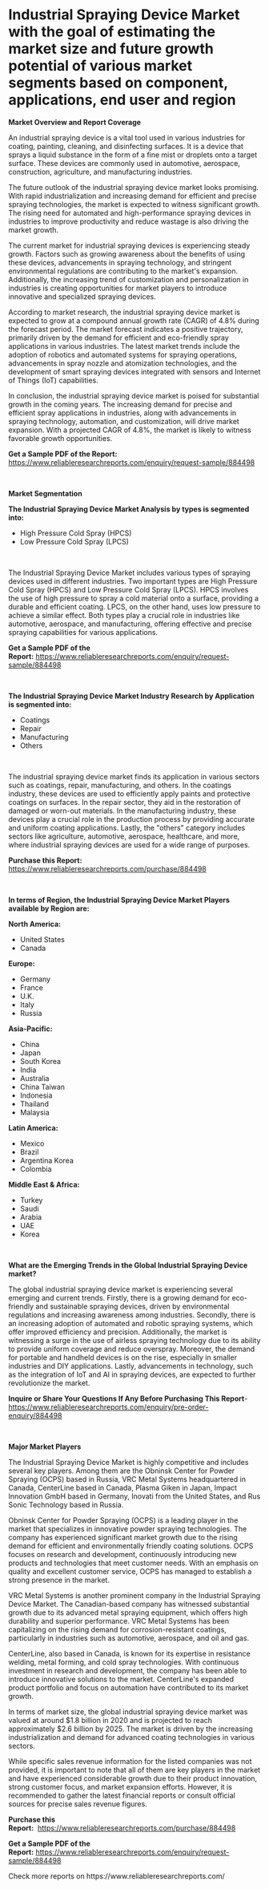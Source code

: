 <p><h1>Industrial Spraying Device Market with the goal of estimating the market size and future growth potential of various market segments based on component, applications, end user and region</h1></p><p><strong>Market Overview and Report Coverage</strong></p>
<p><p>An industrial spraying device is a vital tool used in various industries for coating, painting, cleaning, and disinfecting surfaces. It is a device that sprays a liquid substance in the form of a fine mist or droplets onto a target surface. These devices are commonly used in automotive, aerospace, construction, agriculture, and manufacturing industries.</p><p>The future outlook of the industrial spraying device market looks promising. With rapid industrialization and increasing demand for efficient and precise spraying technologies, the market is expected to witness significant growth. The rising need for automated and high-performance spraying devices in industries to improve productivity and reduce wastage is also driving the market growth.</p><p>The current market for industrial spraying devices is experiencing steady growth. Factors such as growing awareness about the benefits of using these devices, advancements in spraying technology, and stringent environmental regulations are contributing to the market's expansion. Additionally, the increasing trend of customization and personalization in industries is creating opportunities for market players to introduce innovative and specialized spraying devices.</p><p>According to market research, the industrial spraying device market is expected to grow at a compound annual growth rate (CAGR) of 4.8% during the forecast period. The market forecast indicates a positive trajectory, primarily driven by the demand for efficient and eco-friendly spray applications in various industries. The latest market trends include the adoption of robotics and automated systems for spraying operations, advancements in spray nozzle and atomization technologies, and the development of smart spraying devices integrated with sensors and Internet of Things (IoT) capabilities.</p><p>In conclusion, the industrial spraying device market is poised for substantial growth in the coming years. The increasing demand for precise and efficient spray applications in industries, along with advancements in spraying technology, automation, and customization, will drive market expansion. With a projected CAGR of 4.8%, the market is likely to witness favorable growth opportunities.</p></p>
<p><strong>Get a Sample PDF of the Report:</strong> <a href="https://www.reliableresearchreports.com/enquiry/request-sample/884498">https://www.reliableresearchreports.com/enquiry/request-sample/884498</a></p>
<p>&nbsp;</p>
<p><strong>Market Segmentation</strong></p>
<p><strong>The Industrial Spraying Device Market Analysis by types is segmented into:</strong></p>
<p><ul><li>High Pressure Cold Spray (HPCS)</li><li>Low Pressure Cold Spray (LPCS)</li></ul></p>
<p>&nbsp;</p>
<p><p>The Industrial Spraying Device Market includes various types of spraying devices used in different industries. Two important types are High Pressure Cold Spray (HPCS) and Low Pressure Cold Spray (LPCS). HPCS involves the use of high pressure to spray a cold material onto a surface, providing a durable and efficient coating. LPCS, on the other hand, uses low pressure to achieve a similar effect. Both types play a crucial role in industries like automotive, aerospace, and manufacturing, offering effective and precise spraying capabilities for various applications.</p></p>
<p><strong>Get a Sample PDF of the Report:</strong>&nbsp;<a href="https://www.reliableresearchreports.com/enquiry/request-sample/884498">https://www.reliableresearchreports.com/enquiry/request-sample/884498</a></p>
<p>&nbsp;</p>
<p><strong>The Industrial Spraying Device Market Industry Research by Application is segmented into:</strong></p>
<p><ul><li>Coatings</li><li>Repair</li><li>Manufacturing</li><li>Others</li></ul></p>
<p>&nbsp;</p>
<p><p>The industrial spraying device market finds its application in various sectors such as coatings, repair, manufacturing, and others. In the coatings industry, these devices are used to efficiently apply paints and protective coatings on surfaces. In the repair sector, they aid in the restoration of damaged or worn-out materials. In the manufacturing industry, these devices play a crucial role in the production process by providing accurate and uniform coating applications. Lastly, the "others" category includes sectors like agriculture, automotive, aerospace, healthcare, and more, where industrial spraying devices are used for a wide range of purposes.</p></p>
<p><strong>Purchase this Report:</strong>&nbsp; <a href="https://www.reliableresearchreports.com/purchase/884498">https://www.reliableresearchreports.com/purchase/884498</a></p>
<p>&nbsp;</p>
<p><strong>In terms of Region, the Industrial Spraying Device Market Players available by Region are:</strong></p>
<p>
    <p> <strong> North America: </strong>
        <ul>
            <li>United States</li>
            <li>Canada</li>
        </ul>
        </p> 
    <p> <strong> Europe: </strong>
        <ul>
            <li>Germany</li>
            <li>France</li>
            <li>U.K.</li>
            <li>Italy</li>
            <li>Russia</li>
        </ul>
        </p> 
    <p> <strong> Asia-Pacific: </strong>
        <ul>
            <li>China</li>
            <li>Japan</li>
            <li>South Korea</li>
            <li>India</li>
            <li>Australia</li>
            <li>China Taiwan</li>
            <li>Indonesia</li>
            <li>Thailand</li>
            <li>Malaysia</li>
        </ul>
        </p> 
    <p> <strong> Latin America: </strong>
        <ul>
            <li>Mexico</li>
            <li>Brazil</li>
            <li>Argentina Korea</li>
            <li>Colombia</li>
        </ul>
        </p> 
    <p> <strong> Middle East & Africa: </strong>
        <ul>
            <li>Turkey</li>
            <li>Saudi</li>
            <li>Arabia</li>
            <li>UAE</li>
            <li>Korea</li>
        </ul>
    </p>
    </p>
<p>&nbsp;</p>
<p><strong>What are the Emerging Trends in the Global Industrial Spraying Device market?</strong></p>
<p><p>The global industrial spraying device market is experiencing several emerging and current trends. Firstly, there is a growing demand for eco-friendly and sustainable spraying devices, driven by environmental regulations and increasing awareness among industries. Secondly, there is an increasing adoption of automated and robotic spraying systems, which offer improved efficiency and precision. Additionally, the market is witnessing a surge in the use of airless spraying technology due to its ability to provide uniform coverage and reduce overspray. Moreover, the demand for portable and handheld devices is on the rise, especially in smaller industries and DIY applications. Lastly, advancements in technology, such as the integration of IoT and AI in spraying devices, are expected to further revolutionize the market.</p></p>
<p><strong>Inquire or Share Your Questions If Any Before Purchasing This Report</strong>- <a href="https://www.reliableresearchreports.com/enquiry/pre-order-enquiry/884498">https://www.reliableresearchreports.com/enquiry/pre-order-enquiry/884498</a></p>
<p>&nbsp;</p>
<p><strong>Major Market Players</strong></p>
<p><p>The Industrial Spraying Device Market is highly competitive and includes several key players. Among them are the Obninsk Center for Powder Spraying (OCPS) based in Russia, VRC Metal Systems headquartered in Canada, CenterLine based in Canada, Plasma Giken in Japan, Impact Innovation GmbH based in Germany, Inovati from the United States, and Rus Sonic Technology based in Russia.</p><p>Obninsk Center for Powder Spraying (OCPS) is a leading player in the market that specializes in innovative powder spraying technologies. The company has experienced significant market growth due to the rising demand for efficient and environmentally friendly coating solutions. OCPS focuses on research and development, continuously introducing new products and technologies that meet customer needs. With an emphasis on quality and excellent customer service, OCPS has managed to establish a strong presence in the market.</p><p>VRC Metal Systems is another prominent company in the Industrial Spraying Device Market. The Canadian-based company has witnessed substantial growth due to its advanced metal spraying equipment, which offers high durability and superior performance. VRC Metal Systems has been capitalizing on the rising demand for corrosion-resistant coatings, particularly in industries such as automotive, aerospace, and oil and gas.</p><p>CenterLine, also based in Canada, is known for its expertise in resistance welding, metal forming, and cold spray technologies. With continuous investment in research and development, the company has been able to introduce innovative solutions to the market. CenterLine's expanded product portfolio and focus on automation have contributed to its market growth.</p><p>In terms of market size, the global industrial spraying device market was valued at around $1.8 billion in 2020 and is projected to reach approximately $2.6 billion by 2025. The market is driven by the increasing industrialization and demand for advanced coating technologies in various sectors.</p><p>While specific sales revenue information for the listed companies was not provided, it is important to note that all of them are key players in the market and have experienced considerable growth due to their product innovation, strong customer focus, and market expansion efforts. However, it is recommended to gather the latest financial reports or consult official sources for precise sales revenue figures.</p></p>
<p><strong>Purchase this Report:</strong>&nbsp;&nbsp;<a href="https://www.reliableresearchreports.com/purchase/884498">https://www.reliableresearchreports.com/purchase/884498</a></p>
<p></p>
<p><strong>Get a Sample PDF of the Report:</strong>&nbsp;<a href="https://www.reliableresearchreports.com/enquiry/request-sample/884498">https://www.reliableresearchreports.com/enquiry/request-sample/884498</a></p>
<p>Check more reports on https://www.reliableresearchreports.com/</p>